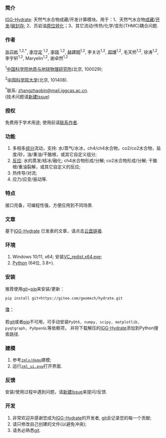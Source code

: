 ### 简介

[IGG-Hydrate](https://gitee.com/geomech/hydrate):
天然气水合物成藏/开发计算模块。用于：1、天然气水合物[成藏](https://doi.org/10.3390/w16192822)/[开发](https://doi.org/10.1016/j.apenergy.2024.122963)/[碳封存](https://doi.org/10.1021/acs.energyfuels.4c04288);
2、页岩油[原位转化](https://doi.org/10.1016/j.petsci.2024.05.025)；3、其它流动/传热/化学/变形(THMC)耦合问题.

### 作者

[张召彬](https://igg.cas.cn/sourcedb_igg_cas/cn/zjrck/201703/t20170306_4755492.html)<sup>
1,2,*</sup>, [李守定](https://igg.cas.cn/sourcedb_igg_cas/cn/zjrck/201412/t20141218_4278784.html)<sup>
1,2</sup>, [李晓](https://igg.cas.cn/sourcedb_igg_cas/cn/zjrck/200907/t20090713_2065538.html)<sup>
1,2</sup>, [赫建明](https://igg.cas.cn/sourcedb_igg_cas/cn/zjrck/201203/t20120302_3448658.html)<sup>1,2</sup>,
李关访<sup>1,2</sup>, [郑博](https://igg.cas.cn/sourcedb_igg_cas/cn/zjrck/202303/t20230322_6706946.html)<sup>1,2</sup>,
毛天桥<sup>1,2</sup>, 徐涛<sup>1,2</sup>, 李宇轩<sup>1,2</sup>, Maryelin<sup>1,2</sup>, 谢卓然<sup>1,2</sup>

<sup>1</sup>[中国科学院地质与地球物理研究所](https://igg.cas.cn/)(北京, 100029);

<sup>2</sup>[中国科学院大学](https://www.ucas.ac.cn/)(北京, 101408).

<sup>*</sup>联系: [zhangzhaobin@mail.iggcas.ac.cn](zhangzhaobin@mail.iggcas.ac.cn).   
(技术问题请[新建Issue](https://gitee.com/geomech/hydrate/issues/new))

### 授权

免费用于学术用途; 使用前请[联系作者](https://igg.cas.cn/sourcedb_igg_cas/cn/zjrck/201703/t20170306_4755492.html).

### 功能

1. 多相多[组分](https://gitee.com/geomech/hydrate/tree/master/zmlx/fluid)流动，支持:
   水/蒸气/水冰，ch4/ch4水合物，co2/co2水合物，盐度/砂，油/重油/干酪根，或其它自定义组分;
2. [反应](https://gitee.com/geomech/hydrate/tree/master/zmlx/react): 水的蒸发/结冰/融化; ch4水合物形成/分解;
   co2水合物形成/分解; 干酪根/重油裂解，或其它自定义的反应;
3. 热传导/对流;
4. 应力/应变/振动等.

### 特点

接口完备，可编程性强，方便应用到不同场景.

### 文章

基于[IGG-Hydrate](https://gitee.com/geomech/hydrate)
已发表的文章，请点击[云盘链接](https://pan.cstcloud.cn/s/5cKaQrdFSHM).

### 环境

1. Windows 10/11, x64; 安装[VC_redist.x64.exe](https://gitee.com/geomech/hydrate/attach_files);
2. [Python](https://www.python.org/) (64位, 3.8+).

### 安装

推荐使用[git](https://git-scm.com/)+[pip](https://pypi.org/project/pip/)来安装/更新：

`pip install git+https://gitee.com/geomech/hydrate.git`

#### 注：
若[git](https://git-scm.com/)或者[pip](https://pypi.org/project/pip/)不可用，可手动安装`PyQt6, numpy, scipy, matplotlib, pyqtgraph, PyOpenGL`等依赖项，
并将下载解压的[IGG-Hydrate](https://gitee.com/geomech/hydrate)添加到Python搜索路径. 

### 建模

1. 参考[`zmlx/demo`](https://gitee.com/geomech/hydrate/tree/master/zmlx/demo)建模;
2. 运行[`zml_ui.pyw`](https://gitee.com/geomech/hydrate/blob/master/zml_ui.pyw)打开界面.

### 反馈

安装/使用过程中遇到问题，请[新建Issue](https://gitee.com/geomech/hydrate/issues/new)来提问/反馈.

### 开发

1. 非常欢迎并感谢您成为[IGG-Hydrate](https://gitee.com/geomech/hydrate)的开发者, [git](https://git-scm.com/)会记录您的每一个贡献;
2. 请只修改自己创建的文件(以避免冲突);
3. 请务必熟悉[git](https://git-scm.com/).
